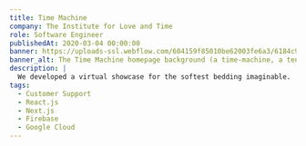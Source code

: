 ```yaml
---
title: Time Machine
company: The Institute for Love and Time
role: Software Engineer
publishedAt: 2020-03-04 00:00:00
banner: https://uploads-ssl.webflow.com/604159f85010be62003fe6a3/6184c9afa5a864ca119837d3_Mocks%402x.png
banner_alt: The Time Machine homepage background (a time-machine, a tent and campfire, and a garden) sit along a narrow river) on a laptop and mobile devices
description: |
  We developed a virtual showcase for the softest bedding imaginable.
tags:
  - Customer Support
  - React.js
  - Next.js
  - Firebase
  - Google Cloud
---
```

